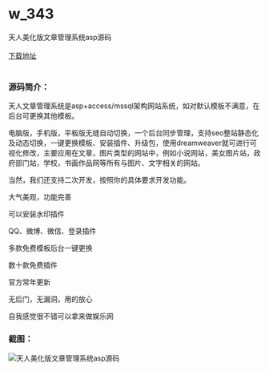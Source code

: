# w_343
天人美化版文章管理系统asp源码
<br/></br>
[下载地址](https://www.uuid2.com/343.html "下载地址")
<br/></br>
<h3>源码简介：</h3>
<p>天人文章管理系统是asp+access/mssql架构网站系统，如对默认模板不满意，在后台可更换其他模板。<p>
<p>电脑版，手机版，平板版无缝自动切换，一个后台同步管理，支持seo整站静态化及动态切换，一键更换模板、安装插件、升级包，使用dreamweaver就可进行可视化修改，主要应用在文章，图片类型的网站中，例如小说网站，美女图片站，政府部门站，学校，书画作品网等所有与图片、文字相关的网站。<p>
<p>当然，我们还支持二次开发，按照你的具体要求开发功能。<p>
<p>大气美观，功能完善<p>
<p>可以安装水印插件<p>
<p>QQ、微博、微信、登录插件<p>
<p>多款免费模板后台一键更换<p>
<p>数十款免费插件<p>
<p>官方常年更新<p>
<p>无后门，无漏洞，用的放心<p>
<p>自我感觉很不错可以拿来做娱乐网<p>
<h3>截图：</h3>
<img src="https://www.uuid2.com/wp-content/uploads/img/202105/aa17afc543.jpg" alt="天人美化版文章管理系统asp源码">
